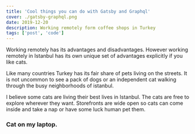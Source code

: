 ```yaml
---
title: 'Cool things you can do with Gatsby and Graphql'
cover: ./gatsby-graphql.png
date: 2019-12-20
description: Working remotely form coffee shops in Turkey
tags: ['post', 'code']
---
```


Working remotely has its advantages and disadvantages. However working remotely in Istanbul has its own unique set of advantages explicitly if you like cats.

Like many countries Turkey has its fair share of pets living on the streets. It is not uncommon to see a pack of dogs or an independent cat walking through the busy neighborhoods of istanbul.

I believe some cats are living their best lives in Istanbul. The cats are free to explore wherever they want. Storefronts are wide open so cats can come inside and take a nap or have some luck human pet them.

### Cat on my laptop.
